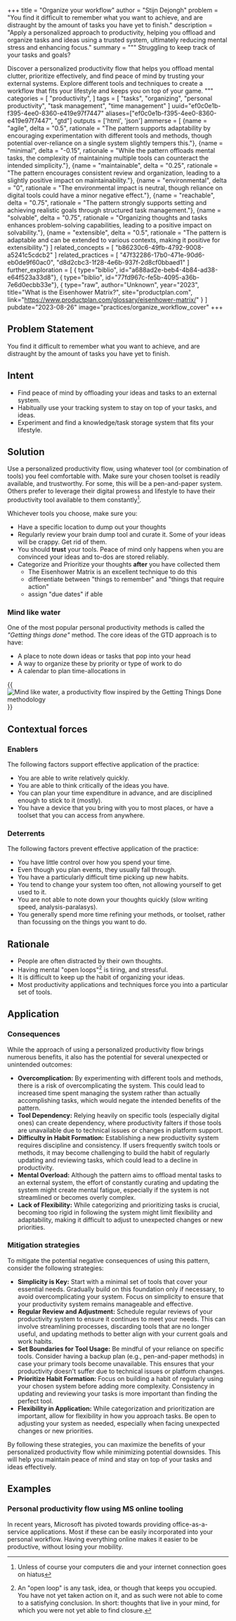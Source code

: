 +++
title = "Organize your workflow"
author = "Stijn Dejongh"
problem = "You find it difficult to remember what you want to achieve, and are distraught by the amount of tasks you have yet to finish."
description = "Apply a personalized approach to productivity, helping you offload and organize tasks and ideas using a trusted system, ultimately reducing mental stress and enhancing focus."
summary = """
Struggling to keep track of your tasks and goals? 

Discover a personalized productivity flow that helps you offload mental clutter, prioritize effectively, and find peace of mind by trusting your external systems. 
Explore different tools and techniques to create a workflow that fits your lifestyle and keeps you on top of your game.
"""
categories = [
    "productivity",
]
tags = [
    "tasks", "organizing", "personal productivity", "task management", "time management"
]
uuid="ef0c0e1b-f395-4ee0-8360-e419e97f7447"
aliases=["ef0c0e1b-f395-4ee0-8360-e419e97f7447", "gtd"]
outputs = ['html', 'json']
ammerse = [
  {name = "agile", delta = "0.5", rationale = "The pattern supports adaptability by encouraging experimentation with different tools and methods, though potential over-reliance on a single system slightly tempers this."},
  {name = "minimal", delta = "-0.15", rationale = "While the pattern offloads mental tasks, the complexity of maintaining multiple tools can counteract the intended simplicity."},
  {name = "maintainable", delta = "0.25", rationale = "The pattern encourages consistent review and organization, leading to a slightly positive impact on maintainability."},
  {name = "environmental", delta = "0", rationale = "The environmental impact is neutral, though reliance on digital tools could have a minor negative effect."},
  {name = "reachable", delta = "0.75", rationale = "The pattern strongly supports setting and achieving realistic goals through structured task management."},
  {name = "solvable", delta = "0.75", rationale = "Organizing thoughts and tasks enhances problem-solving capabilities, leading to a positive impact on solvability."},
  {name = "extensible", delta = "0.5", rationale = "The pattern is adaptable and can be extended to various contexts, making it positive for extensibility."}
]
related_concepts = [
  "b86230c6-49fb-4792-9008-a5241c5cdcb2"
]
related_practices = [
  "47f32286-17b0-471e-90d6-eb0de9f60ac0",
  "d8d2cbc3-1f28-4e6b-937f-2d8cf0bbaed1"
]
further_exploration = [
  { type="biblio", id="a688ad2e-beb4-4b84-ad38-e64f523a33d8"},
  { type="biblio", id="77fd967c-fe5b-4095-a36b-7e6d0ecbb33e"},
  { type="raw", author="Unknown", year="2023", title="What is the Eisenhower Matrix?", site="productplan.com", link="https://www.productplan.com/glossary/eisenhower-matrix/" }
]
pubdate="2023-08-26"
image="practices/organize_workflow_cover"
+++

## Problem Statement

You find it difficult to remember what you want to achieve, and are distraught by the amount of tasks you have yet to finish.

## Intent

* Find peace of mind by offloading your ideas and tasks to an external system.
* Habitually use your tracking system to stay on top of your tasks, and ideas.
* Experiment and find a knowledge/task storage system that fits your lifestyle.

## Solution

Use a personalized productivity flow, using whatever tool (or combination of tools) you feel comfortable with.
Make sure your chosen toolset is readily available, and trustworthy.
For some, this will be a pen-and-paper system. Others prefer to leverage their digital prowess and lifestyle to have
their productivity tool available to them constantly[^1].

Whichever tools you choose, make sure you:

* Have a specific location to dump out your thoughts
* Regularly review your brain dump tool and curate it. Some of your ideas will be crappy. Get rid of them.
* You should **trust** your tools. Peace of mind only happens when you are convinced your ideas and to-dos are stored reliably.
* Categorize and Prioritize your thoughts **after** you have collected them
  * The Eisenhower Matrix is an excellent technique to do this
  * differentiate between "things to remember" and "things that require action"
  * assign "due dates" if able

### Mind like water

One of the most popular personal productivity methods is called the _"Getting things done"_ method.
The core ideas of the GTD approach is to have:

* A place to note down ideas or tasks that pop into your head
* A way to organize these by priority or type of work to do
* A calendar to plan time-allocations in

{{<image
  src="/images/practices/task_flow"
  alt="Mind like water, a productivity flow inspired by the Getting Things Done methodology"
  caption="A high-level productivity flow inspired by the Getting Things Done methodology" >}}

## Contextual forces

### Enablers
The following factors support effective application of the practice:

* You are able to write relatively quickly.
* You are able to think critically of the ideas you have.
* You can plan your time expenditure in advance, and are disciplined enough to stick to it (mostly).
* You have a device that you bring with you to most places, or have a toolset that you can access from anywhere.

### Deterrents
The following factors prevent effective application of the practice:

* You have little control over how you spend your time.
* Even though you plan events, they usually fall through.
* You have a particularly difficult time picking up new habits.
* You tend to change your system too often, not allowing yourself to get used to it.
* You are not able to note down your thoughts quickly (slow writing speed, analysis-paralasys).
* You generally spend more time refining your methods, or toolset, rather than focussing on the things you want to do.

## Rationale

* People are often distracted by their own thoughts.
* Having mental "open loops"[^0] is tiring, and stressful.
* It is difficult to keep up the habit of organizing your ideas.
* Most productivity applications and techniques force you into a particular set of tools.

## Application

### Consequences

While the approach of using a personalized productivity flow brings numerous benefits, it also has the potential for several unexpected or unintended outcomes:

* **Overcomplication:** By experimenting with different tools and methods, there is a risk of overcomplicating the system. This could lead to
  increased time spent managing the system rather than actually accomplishing tasks, which would negate the intended benefits of the pattern.
* **Tool Dependency:** Relying heavily on specific tools (especially digital ones) can create dependency, where productivity falters if those
  tools are unavailable due to technical issues or changes in platform support.
* **Difficulty in Habit Formation:** Establishing a new productivity system requires discipline and consistency. If users frequently switch tools
  or methods, it may become challenging to build the habit of regularly updating and reviewing tasks, which could lead to a decline in productivity.
* **Mental Overload:** Although the pattern aims to offload mental tasks to an external system, the effort of constantly curating and updating
  the system might create mental fatigue, especially if the system is not streamlined or becomes overly complex.
* **Lack of Flexibility:** While categorizing and prioritizing tasks is crucial, becoming too rigid in following the system might limit
  flexibility and adaptability, making it difficult to adjust to unexpected changes or new priorities.


### Mitigation strategies

To mitigate the potential negative consequences of using this pattern, consider the following strategies:

* **Simplicity is Key:** Start with a minimal set of tools that cover your essential needs. Gradually build on this foundation only if
  necessary, to avoid overcomplicating your system. Focus on simplicity to ensure that your productivity system remains manageable and effective.
* **Regular Review and Adjustment:** Schedule regular reviews of your productivity system to ensure it continues to meet your needs. This can
  involve streamlining processes, discarding tools that are no longer useful, and updating methods to better align with your current goals and work
  habits.
* **Set Boundaries for Tool Usage:** Be mindful of your reliance on specific tools. Consider having a backup plan (e.g., pen-and-paper methods)
  in case your primary tools become unavailable. This ensures that your productivity doesn't suffer due to technical issues or platform changes.
* **Prioritize Habit Formation:** Focus on building a habit of regularly using your chosen system before adding more complexity. Consistency in
  updating and reviewing your tasks is more important than finding the perfect tool.
* **Flexibility in Application:** While categorization and prioritization are important, allow for flexibility in how you approach tasks. Be
  open to adjusting your system as needed, especially when facing unexpected changes or new priorities.

By following these strategies, you can maximize the benefits of your personalized productivity flow while minimizing potential downsides. This will help you maintain peace of mind and stay on top of your tasks and ideas effectively.

## Examples

### Personal productivity flow using MS online tooling

In recent years, Microsoft has pivoted towards providing office-as-a-service applications.
Most if these can be easily incorporated into your personal workflow. Having everything online makes it easier to be
productive, without losing your mobility.
  
[^0]: An "open loop" is any task, idea, or though that keeps you occupied. You have not yet taken action on it, and as such were not able to come to a satisfying conclusion. In short: thoughts that live in your mind, for which you were not yet able to find closure.
[^1]: Unless of course your computers die and your internet connection goes on hiatus

